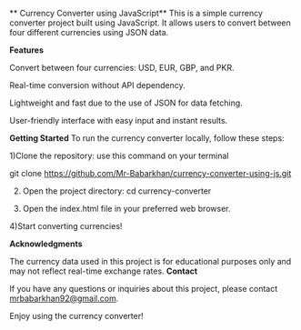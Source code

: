** Currency Converter using JavaScript**
This is a simple currency converter project built using JavaScript. It allows users to convert between four different currencies using JSON data.

**Features**

Convert between four currencies: USD, EUR, GBP, and PKR.

Real-time conversion without API dependency.

Lightweight and fast due to the use of JSON for data fetching.

User-friendly interface with easy input and instant results.

**Getting Started**
To run the currency converter locally, follow these steps:

1)Clone the repository:
   use this command on your terminal
   
   git clone https://github.com/Mr-Babarkhan/currency-converter-using-js.git
   
2) Open the project directory:
   cd currency-converter
   
3) Open the index.html file in your preferred web browser.

4)Start converting currencies!

**Acknowledgments**

The currency data used in this project is for educational purposes only and may not reflect real-time exchange rates.
**Contact**

If you have any questions or inquiries about this project, please contact mrbabarkhan92@gmail.com.

Enjoy using the currency converter!
